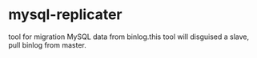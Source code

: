 # mysql-replicater
tool for migration MySQL data from binlog.this tool will disguised a slave, pull binlog from master.
